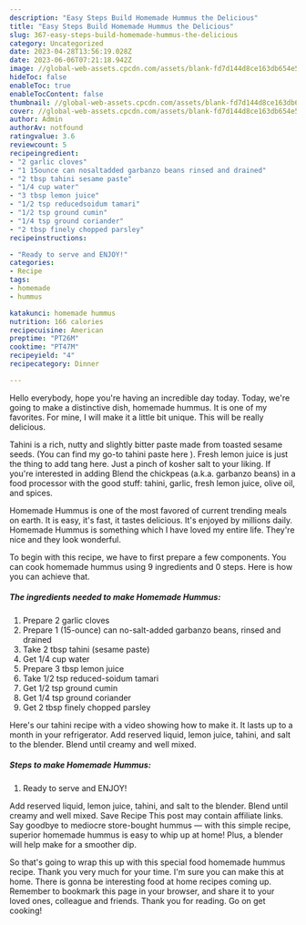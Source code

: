 ```yaml
---
description: "Easy Steps Build Homemade Hummus the Delicious"
title: "Easy Steps Build Homemade Hummus the Delicious"
slug: 367-easy-steps-build-homemade-hummus-the-delicious
category: Uncategorized
date: 2023-04-28T13:56:19.028Z
date: 2023-06-06T07:21:18.942Z
image: //global-web-assets.cpcdn.com/assets/blank-fd7d144d8ce163db654e5a02c40b08a2775adb7897d16e4062681dc7e1b2800f.png
hideToc: false
enableToc: true
enableTocContent: false
thumbnail: //global-web-assets.cpcdn.com/assets/blank-fd7d144d8ce163db654e5a02c40b08a2775adb7897d16e4062681dc7e1b2800f.png
cover: //global-web-assets.cpcdn.com/assets/blank-fd7d144d8ce163db654e5a02c40b08a2775adb7897d16e4062681dc7e1b2800f.png
author: Admin
authorAv: notfound
ratingvalue: 3.6
reviewcount: 5
recipeingredient:
- "2 garlic cloves"
- "1 15ounce can nosaltadded garbanzo beans rinsed and drained"
- "2 tbsp tahini sesame paste"
- "1/4 cup water"
- "3 tbsp lemon juice"
- "1/2 tsp reducedsoidum tamari"
- "1/2 tsp ground cumin"
- "1/4 tsp ground coriander"
- "2 tbsp finely chopped parsley"
recipeinstructions:

- "Ready to serve and ENJOY!"
categories:
- Recipe
tags:
- homemade
- hummus

katakunci: homemade hummus 
nutrition: 166 calories
recipecuisine: American
preptime: "PT26M"
cooktime: "PT47M"
recipeyield: "4"
recipecategory: Dinner

---
```



Hello everybody, hope you're having an incredible day today. Today, we're going to make a distinctive dish, homemade hummus. It is one of my favorites. For mine, I will make it a little bit unique. This will be really delicious.

Tahini is a rich, nutty and slightly bitter paste made from toasted sesame seeds. (You can find my go-to tahini paste here ). Fresh lemon juice is just the thing to add tang here. Just a pinch of kosher salt to your liking. If you&#39;re interested in adding Blend the chickpeas (a.k.a. garbanzo beans) in a food processor with the good stuff: tahini, garlic, fresh lemon juice, olive oil, and spices.

Homemade Hummus is one of the most favored of current trending meals on earth. It is easy, it's fast, it tastes delicious. It's enjoyed by millions daily. Homemade Hummus is something which I have loved my entire life. They're nice and they look wonderful.


To begin with this recipe, we have to first prepare a few components. You can cook homemade hummus using 9 ingredients and 0 steps. Here is how you can achieve that.

<!--inarticleads1-->

##### The ingredients needed to make Homemade Hummus:

1. Prepare 2 garlic cloves
1. Prepare 1 (15-ounce) can no-salt-added garbanzo beans, rinsed and drained
1. Take 2 tbsp tahini (sesame paste)
1. Get 1/4 cup water
1. Prepare 3 tbsp lemon juice
1. Take 1/2 tsp reduced-soidum tamari
1. Get 1/2 tsp ground cumin
1. Get 1/4 tsp ground coriander
1. Get 2 tbsp finely chopped parsley


Here&#39;s our tahini recipe with a video showing how to make it. It lasts up to a month in your refrigerator. Add reserved liquid, lemon juice, tahini, and salt to the blender. Blend until creamy and well mixed. 

<!--inarticleads2-->

##### Steps to make Homemade Hummus:


1. Ready to serve and ENJOY!

Add reserved liquid, lemon juice, tahini, and salt to the blender. Blend until creamy and well mixed. Save Recipe This post may contain affiliate links. Say goodbye to mediocre store-bought hummus — with this simple recipe, superior homemade hummus is easy to whip up at home! Plus, a blender will help make for a smoother dip. 

So that's going to wrap this up with this special food homemade hummus recipe. Thank you very much for your time. I'm sure you can make this at home. There is gonna be interesting food at home recipes coming up. Remember to bookmark this page in your browser, and share it to your loved ones, colleague and friends. Thank you for reading. Go on get cooking!
